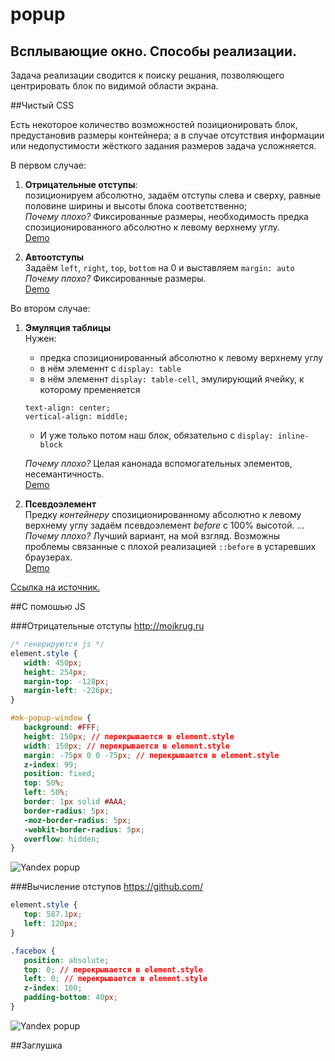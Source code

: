 popup
=====
Всплывающие окно. Способы реализации.
-----
Задача реализации сводится к поиску решания, позволяющего центрировать блок по видимой области экрана.

##Чистый CSS

Есть некоторое количество возможностей позиционировать блок, предустановив размеры контейнера; 
а в случае отсутствия информации или недопустимости жёсткого задания размеров задача усложняется.

В первом случае: 
1. **Отрицательные отступы**:  
   позиционируем абсолютно, задаём отступы слева и сверху, равные половине ширины и высоты блока соответственно;   
   *Почему плохо?* Фиксированные размеры, необходимость предка спозиционированного абсолютно к левому верхнему углу.  
   [Demo](http://jsfiddle.net/ZigGreen/nyzrhkwr/2/)
   
2. **Автоотступы**  
   Задаём `left`, `right`, `top`, `bottom` на 0 и выставляем ``margin: auto``  
   *Почему плохо?* Фиксированные размеры.  
   [Demo](http://jsfiddle.net/ZigGreen/nyzrhkwr/4/)
   
Во втором случае:

1. **Эмуляция таблицы**  
   Нужен: 
    - предка спозиционированный абсолютно к левому верхнему углу
    - в нём элеменнт с `display: table`
    - в нём элеменнт `display: table-cell`, эмулирующий ячейку, к которому пременяется 
    ```
    text-align: center;
    vertical-align: middle;
    ```
    - И уже только потом наш блок, обязательно с `display: inline-block`
    
   *Почему плохо?* Целая канонада вспомогательных элементов, несемантичность.  
   [Demo](http://jsfiddle.net/ZigGreen/nyzrhkwr/5/)
   
2. **Псевдоэлемент**  
   Предку *контейнеру* спозиционированному абсолютно к левому верхнему
   углу задаём псевдоэлемент *before* c 100% высотой.  ...  
   *Почему плохо?* Лучший вариант, на мой взгляд. Возможны проблемы связанные 
   с плохой реализацией `::before` в устаревших браузерах.  
   [Demo](http://jsfiddle.net/ZigGreen/nyzrhkwr/6/)
   
[Ссылка на источник.](http://habrahabr.ru/post/238449/)


##С помошью JS

###Отрицательные отступы 
http://moikrug.ru

```css
/* генерируются js */
element.style {
   width: 450px;
   height: 254px;
   margin-top: -128px; 
   margin-left: -226px;
}
```
```css
#mk-popup-window {
   background: #FFF;
   height: 150px; // перекрывается в element.style
   width: 150px; // перекрывается в element.style
   margin: -75px 0 0 -75px; // перекрывается в element.style
   z-index: 99;
   position: fixed;
   top: 50%;
   left: 50%;
   border: 1px solid #AAA;
   border-radius: 5px;
   -moz-border-radius: 5px;
   -webkit-border-radius: 5px;
   overflow: hidden;
}
```
![Yandex popup](https://contact-janet.codio.io/img/box.png "")

###Вычисление отступов
https://github.com/

```css
element.style {
   top: 587.1px;
   left: 120px;
}
```
```css
.facebox {
   position: absolute;
   top: 0; // перекрывается в element.style
   left: 0; // перекрывается в element.style
   z-index: 100;
   padding-bottom: 40px;
}
```
![Yandex popup](https://contact-janet.codio.io/img/box_gh.png "")

##Заглушка
 